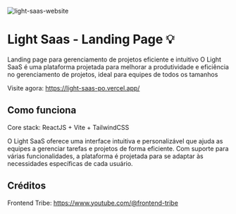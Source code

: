 ![light-saas-website](https://github.com/user-attachments/assets/ed83fd17-a8ec-483b-b527-95a393ed9445)

# Light Saas - Landing Page 💡

Landing page para gerenciamento de projetos eficiente e intuitivo
O Light SaaS é uma plataforma projetada para melhorar a produtividade e eficiência no gerenciamento de projetos, ideal para equipes de todos os tamanhos

Visite agora: https://light-saas-po.vercel.app/

## Como funciona

Core stack: ReactJS + Vite + TailwindCSS

O Light SaaS oferece uma interface intuitiva e personalizável que ajuda as equipes a gerenciar tarefas e projetos de forma eficiente. Com suporte para várias funcionalidades, a plataforma é projetada para se adaptar às necessidades específicas de cada usuário.

## Créditos

Frontend Tribe:
https://www.youtube.com/@frontend-tribe
